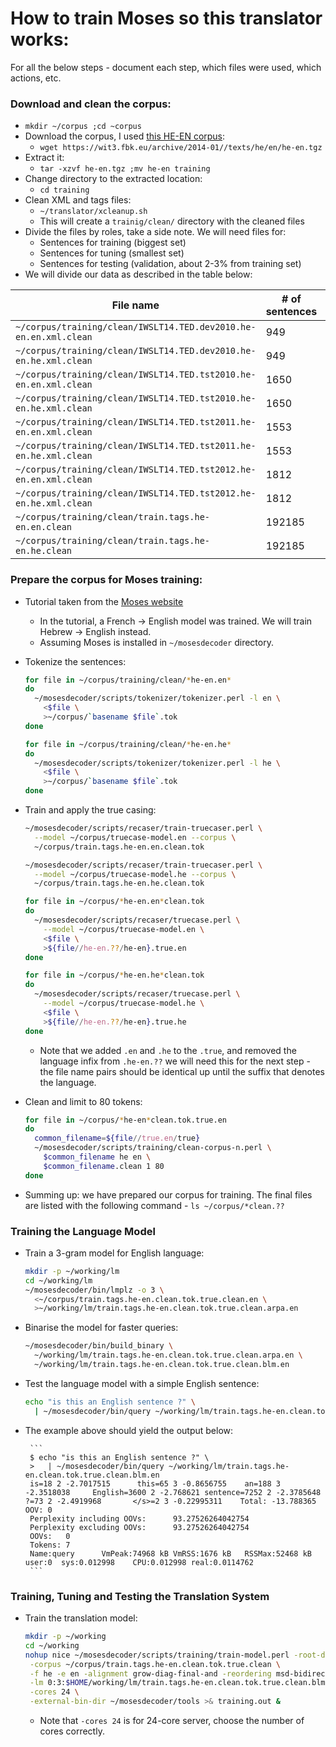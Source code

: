 # How to train Moses so this translator works:

For all the below steps - document each step, which files were used, which actions, etc.

### Download and clean the corpus:

* `mkdir ~/corpus ;cd ~corpus`
* Download the corpus, I used [this HE-EN corpus](http://wit3.fbk.eu/archive/2014-01//texts/he/en/he-en.tgz):
	* `wget https://wit3.fbk.eu/archive/2014-01//texts/he/en/he-en.tgz`
* Extract it:
	* `tar -xzvf he-en.tgz ;mv he-en training`
* Change directory to the extracted location:
	* `cd training`
* Clean XML and tags files:
	* `~/translator/xcleanup.sh`
	* This will create a `trainig/clean/` directory with the cleaned files
* Divide the files by roles, take a side note. We will need files for:
	* Sentences for training (biggest set)
	* Sentences for tuning (smallest set)
	* Sentences for testing (validation, about 2-3% from training set)
* We will divide our data as described in the table below:

| File name                                                                    | # of sentences | Lang.    | Role   |
|------------------------------------------------------------------------------|----------------|:--------:|:------:|
| `~/corpus/training/clean/IWSLT14.TED.dev2010.he-en.en.xml.clean`             | 949            | EN       | test   |
| `~/corpus/training/clean/IWSLT14.TED.dev2010.he-en.he.xml.clean`             | 949            | HE       | test   |
| `~/corpus/training/clean/IWSLT14.TED.tst2010.he-en.en.xml.clean`             | 1650           | EN       | test   |
| `~/corpus/training/clean/IWSLT14.TED.tst2010.he-en.he.xml.clean`             | 1650           | HE       | test   |
| `~/corpus/training/clean/IWSLT14.TED.tst2011.he-en.en.xml.clean`             | 1553           | EN       | tune   |
| `~/corpus/training/clean/IWSLT14.TED.tst2011.he-en.he.xml.clean`             | 1553           | HE       | tune   |
| `~/corpus/training/clean/IWSLT14.TED.tst2012.he-en.en.xml.clean`             | 1812           | EN       | tune   |
| `~/corpus/training/clean/IWSLT14.TED.tst2012.he-en.he.xml.clean`             | 1812           | HE       | tune   |
| `~/corpus/training/clean/train.tags.he-en.en.clean`                          | 192185         | EN       | train  |
| `~/corpus/training/clean/train.tags.he-en.he.clean`                          | 192185         | HE       | train  |

### Prepare the corpus for Moses training:

* Tutorial taken from the [Moses website](http://www.statmt.org/moses/?n=Moses.Baseline)
	* In the tutorial, a French → English model was trained. We will train Hebrew → English instead.
	* Assuming Moses is installed in `~/mosesdecoder` directory.
* Tokenize the sentences:

	```bash
	for file in ~/corpus/training/clean/*he-en.en*
	do
	  ~/mosesdecoder/scripts/tokenizer/tokenizer.perl -l en \
	    <$file \
	    >~/corpus/`basename $file`.tok
	done
	```
	```bash
	for file in ~/corpus/training/clean/*he-en.he*
	do
	  ~/mosesdecoder/scripts/tokenizer/tokenizer.perl -l he \
	    <$file \
	    >~/corpus/`basename $file`.tok
	done
	```
* Train and apply the true casing:

	```bash
	~/mosesdecoder/scripts/recaser/train-truecaser.perl \
	  --model ~/corpus/truecase-model.en --corpus \
	  ~/corpus/train.tags.he-en.en.clean.tok
	
	~/mosesdecoder/scripts/recaser/train-truecaser.perl \
	  --model ~/corpus/truecase-model.he --corpus \
	  ~/corpus/train.tags.he-en.he.clean.tok
	```
	```bash
	for file in ~/corpus/*he-en.en*clean.tok
	do
	  ~/mosesdecoder/scripts/recaser/truecase.perl \
	    --model ~/corpus/truecase-model.en \
	    <$file \
	    >${file//he-en.??/he-en}.true.en
	done
	
	for file in ~/corpus/*he-en.he*clean.tok
	do
	  ~/mosesdecoder/scripts/recaser/truecase.perl \
	    --model ~/corpus/truecase-model.he \
	    <$file \
	    >${file//he-en.??/he-en}.true.he
	done
	```
	* Note that we added `.en` and `.he` to the `.true`, and removed the language infix from `.he-en.??` we will need this for the next step - the file name pairs should be identical up until the suffix that denotes the language.
* Clean and limit to 80 tokens:

	```bash
	for file in ~/corpus/*he-en*clean.tok.true.en
	do
	  common_filename=${file//true.en/true}
	  ~/mosesdecoder/scripts/training/clean-corpus-n.perl \
	    $common_filename he en \
	    $common_filename.clean 1 80
	done
	```
* Summing up: we have prepared our corpus for training. The final files are listed with the following command - `ls ~/corpus/*clean.??`

### Training the Language Model

* Train a 3-gram model for English language:

	```bash
	mkdir -p ~/working/lm
 	cd ~/working/lm
 	~/mosesdecoder/bin/lmplz -o 3 \
 	  <~/corpus/train.tags.he-en.clean.tok.true.clean.en \
 	  >~/working/lm/train.tags.he-en.clean.tok.true.clean.arpa.en
 	```
* Binarise the model for faster queries:

	```bash
	~/mosesdecoder/bin/build_binary \
   	  ~/working/lm/train.tags.he-en.clean.tok.true.clean.arpa.en \
   	  ~/working/lm/train.tags.he-en.clean.tok.true.clean.blm.en
   	```
* Test the language model with a simple English sentence:

	```bash
	echo "is this an English sentence ?" \
	  | ~/mosesdecoder/bin/query ~/working/lm/train.tags.he-en.clean.tok.true.clean.blm.en
	```
 * The example above should yield the output below:
 
		```
		$ echo "is this an English sentence ?" \
		>   | ~/mosesdecoder/bin/query ~/working/lm/train.tags.he-en.clean.tok.true.clean.blm.en
		is=18 2 -2.7017515      this=65 3 -0.8656755    an=188 3 -2.3518038     English=3600 2 -2.768621 sentence=7252 2 -2.3785648        ?=73 2 -2.4919968       </s>=2 3 -0.22995311    Total: -13.788365 OOV: 0
		Perplexity including OOVs:      93.27526264042754
		Perplexity excluding OOVs:      93.27526264042754
		OOVs:   0
		Tokens: 7
		Name:query      VmPeak:74968 kB VmRSS:1676 kB   RSSMax:52468 kB user:0  sys:0.012998    CPU:0.012998 real:0.0114762
		```

### Training, Tuning and Testing the Translation System

* Train the translation model:

	```bash
	mkdir -p ~/working
	cd ~/working
	nohup nice ~/mosesdecoder/scripts/training/train-model.perl -root-dir ~/working/train \
	 -corpus ~/corpus/train.tags.he-en.clean.tok.true.clean \
	 -f he -e en -alignment grow-diag-final-and -reordering msd-bidirectional-fe \
	 -lm 0:3:$HOME/working/lm/train.tags.he-en.clean.tok.true.clean.blm.en:8 \
	 -cores 24 \
	 -external-bin-dir ~/mosesdecoder/tools >& training.out &
	```
	* Note that `-cores 24` is for 24-core server, choose the number of cores correctly.
